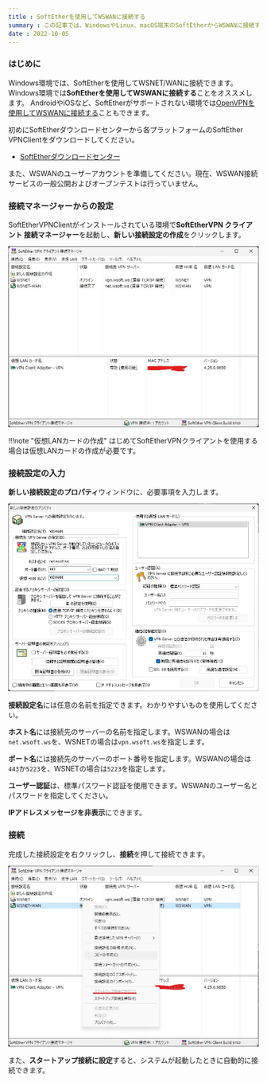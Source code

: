 ```yaml
---
title : SoftEtherを使用してWSWANに接続する
summary : この記事では、WindowsやLinux、macOS端末のSoftEtherからWSWANに接続する方法について説明します
date : 2022-10-05
---
```


### はじめに
Windows環境では、SoftEtherを使用してWSNET/WANに接続できます。Windows環境では**SoftEtherを使用してWSWANに接続する**ことをオススメします。
AndroidやiOSなど、SoftEtherがサポートされない環境では[OpenVPNを使用してWSWANに接続する](./connetct-from-openvpn.md)こともできます。

初めにSoftEtherダウンロードセンターから各プラットフォームのSoftEther VPNClientをダウンロードしてください。

- [SoftEtherダウンロードセンター](https://www.softether-download.com/ja.aspx)

また、WSWANのユーザーアカウントを準備してください。現在、WSWAN接続サービスの一般公開およびオープンテストは行っていません。

### 接続マネージャーからの設定
SoftEtherVPNClientがインストールされている環境で**SoftEtherVPN クライアント 接続マネージャー**を起動し、**新しい接続設定の作成**をクリックします。

![接続マネージャ](./media/0.jpg)

!!!note "仮想LANカードの作成"
    はじめてSoftEtherVPNクライアントを使用する場合は仮想LANカードの作成が必要です。

### 接続設定の入力
**新しい接続設定のプロパティ**ウィンドウに、必要事項を入力します。

![新しい接続設定のプロパティ](media/1.jpg)

**接続設定名**には任意の名前を指定できます。わかりやすいものを使用してください。

**ホスト名**には接続先のサーバーの名前を指定します。WSWANの場合は`net.wsoft.ws`を、WSNETの場合は`vpn.wsoft.ws`を指定します。

**ポート名**には接続先のサーバーのポート番号を指定します。WSWANの場合は`443`か`5223`を、WSNETの場合は`5223`を指定します。

**ユーザー認証**は、標準パスワード認証を使用できます。WSWANのユーザー名とパスワードを指定してください。

**IPアドレスメッセージを非表示**にできます。

### 接続
完成した接続設定を右クリックし、**接続**を押して接続できます。

![接続](media/2.jpg)

また、**スタートアップ接続に設定**すると、システムが起動したときに自動的に接続できます。